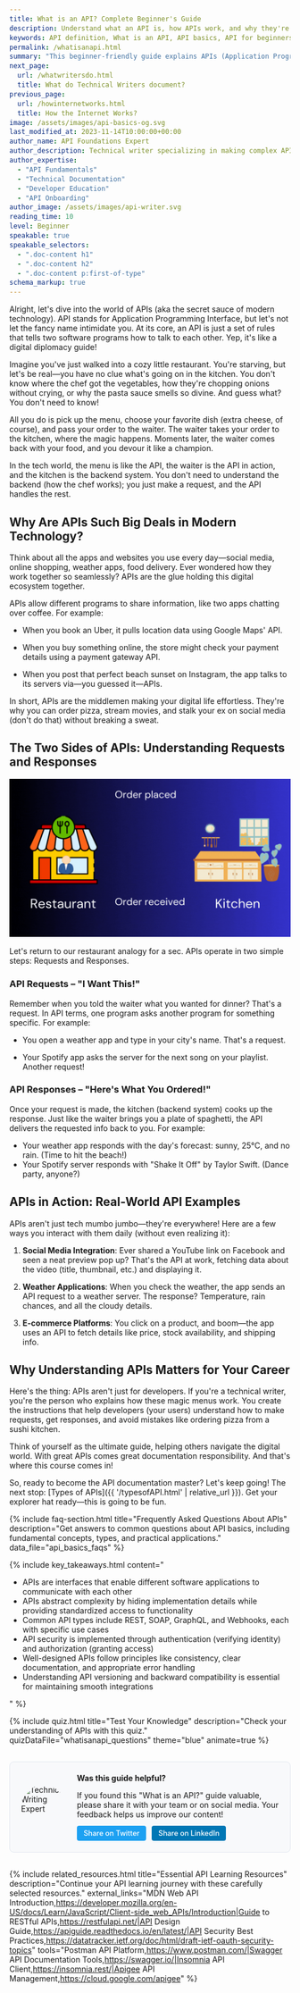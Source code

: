 ```yaml
---
title: What is an API? Complete Beginner's Guide
description: Understand what an API is, how APIs work, and why they're essential for modern software development. This comprehensive guide explains API concepts, types, and practical applications for beginners.
keywords: API definition, What is an API, API basics, API for beginners, API examples, API request response, REST API, API types, API authentication, API authorization, API development, API testing, API integration, API best practices, API security, API endpoints, API documentation, API versioning, API design patterns, API lifecycle
permalink: /whatisanapi.html
summary: "This beginner-friendly guide explains APIs (Application Programming Interfaces) from the ground up. Learn what APIs are, how they enable software communication, different API types, and why they're critical for modern development. Perfect for those new to APIs who want to understand core concepts before diving into implementation."
next_page:
  url: /whatwritersdo.html
  title: What do Technical Writers document?
previous_page:
  url: /howinternetworks.html
  title: How the Internet Works?
image: /assets/images/api-basics-og.svg
last_modified_at: 2023-11-14T10:00:00+00:00
author_name: API Foundations Expert
author_description: Technical writer specializing in making complex API concepts accessible to beginners
author_expertise: 
  - "API Fundamentals"
  - "Technical Documentation"
  - "Developer Education"
  - "API Onboarding"
author_image: /assets/images/api-writer.svg
reading_time: 10
level: Beginner
speakable: true
speakable_selectors:
  - ".doc-content h1" 
  - ".doc-content h2"
  - ".doc-content p:first-of-type"
schema_markup: true
---
```


Alright, let's dive into the world of APIs (aka the secret sauce of modern technology). API stands for Application Programming Interface, but let's not let the fancy name intimidate you. At its core, an API is just a set of rules that tells two software programs how to talk to each other. Yep, it's like a digital diplomacy guide!

Imagine you've just walked into a cozy little restaurant. You're starving, but let's be real—you have no clue what's going on in the kitchen. You don't know where the chef got the vegetables, how they're chopping onions without crying, or why the pasta sauce smells so divine. And guess what? You don't need to know!

All you do is pick up the menu, choose your favorite dish (extra cheese, of course), and pass your order to the waiter. The waiter takes your order to the kitchen, where the magic happens. Moments later, the waiter comes back with your food, and you devour it like a champion.

  <script async src="https://pagead2.googlesyndication.com/pagead/js/adsbygoogle.js?client=ca-pub-7149683584202371"
      crossorigin="anonymous"></script>
  <!-- AddTitleOne -->
  <ins class="adsbygoogle"
      style="display:block"
      data-ad-client="ca-pub-7149683584202371"
      data-ad-slot="7422872052"
      data-ad-format="auto"
      data-full-width-responsive="true"></ins>
  <script>
      (adsbygoogle = window.adsbygoogle || []).push({});
  </script>

In the tech world, the menu is like the API, the waiter is the API in action, and the kitchen is the backend system. You don't need to understand the backend (how the chef works); you just make a request, and the API handles the rest.

## Why Are APIs Such Big Deals in Modern Technology?

Think about all the apps and websites you use every day—social media, online shopping, weather apps, food delivery. Ever wondered how they work together so seamlessly? APIs are the glue holding this digital ecosystem together.

APIs allow different programs to share information, like two apps chatting over coffee. For example:

- When you book an Uber, it pulls location data using Google Maps' API.

- When you buy something online, the store might check your payment details using a payment gateway API.

- When you post that perfect beach sunset on Instagram, the app talks to its servers via—you guessed it—APIs.

In short, APIs are the middlemen making your digital life effortless. They're why you can order pizza, stream movies, and stalk your ex on social media (don't do that) without breaking a sweat.

## The Two Sides of APIs: Understanding Requests and Responses

<div class="gif-container">
  <img src="./assets/gif/Request&Response.gif" alt="API Request and Response cycle visualization" title="How API requests and responses work between client and server">
</div>

Let's return to our restaurant analogy for a sec. APIs operate in two simple steps: Requests and Responses.

### **API Requests – "I Want This!"**

Remember when you told the waiter what you wanted for dinner? That's a request. In API terms, one program asks another program for something specific. For example:

- You open a weather app and type in your city's name. That's a request.

- Your Spotify app asks the server for the next song on your playlist. Another request!

### **API Responses – "Here's What You Ordered!"**

Once your request is made, the kitchen (backend system) cooks up the response. Just like the waiter brings you a plate of spaghetti, the API delivers the requested info back to you. For example:

- Your weather app responds with the day's forecast: sunny, 25°C, and no rain. (Time to hit the beach!)
- Your Spotify server responds with "Shake It Off" by Taylor Swift. (Dance party, anyone?)

<script async src="https://pagead2.googlesyndication.com/pagead/js/adsbygoogle.js?client=ca-pub-7149683584202371"
      crossorigin="anonymous"></script>
  <!-- AddTitleOne -->
  <ins class="adsbygoogle"
      style="display:block"
      data-ad-client="ca-pub-7149683584202371"
      data-ad-slot="7422872052"
      data-ad-format="auto"
      data-full-width-responsive="true"></ins>
  <script>
      (adsbygoogle = window.adsbygoogle || []).push({});
  </script>

## APIs in Action: Real-World API Examples

APIs aren't just tech mumbo jumbo—they're everywhere! Here are a few ways you interact with them daily (without even realizing it):

1. **Social Media Integration**: Ever shared a YouTube link on Facebook and seen a neat preview pop up? That's the API at work, fetching data about the video (title, thumbnail, etc.) and displaying it.

2. **Weather Applications**: When you check the weather, the app sends an API request to a weather server. The response? Temperature, rain chances, and all the cloudy details.

3. **E-commerce Platforms**: You click on a product, and boom—the app uses an API to fetch details like price, stock availability, and shipping info.

## Why Understanding APIs Matters for Your Career

Here's the thing: APIs aren't just for developers. If you're a technical writer, you're the person who explains how these magic menus work. You create the instructions that help developers (your users) understand how to make requests, get responses, and avoid mistakes like ordering pizza from a sushi kitchen.

Think of yourself as the ultimate guide, helping others navigate the digital world. With great APIs comes great documentation responsibility. And that's where this course comes in!

So, ready to become the API documentation master? Let's keep going! The next stop: [Types of APIs]({{ '/typesofAPI.html' | relative_url }}). Get your explorer hat ready—this is going to be fun.

{% include faq-section.html 
  title="Frequently Asked Questions About APIs"
  description="Get answers to common questions about API basics, including fundamental concepts, types, and practical applications."
  data_file="api_basics_faqs"
%}

{% include key_takeaways.html content="
<ul>
  <li>APIs are interfaces that enable different software applications to communicate with each other</li>
  <li>APIs abstract complexity by hiding implementation details while providing standardized access to functionality</li>
  <li>Common API types include REST, SOAP, GraphQL, and Webhooks, each with specific use cases</li>
  <li>API security is implemented through authentication (verifying identity) and authorization (granting access)</li>
  <li>Well-designed APIs follow principles like consistency, clear documentation, and appropriate error handling</li>
  <li>Understanding API versioning and backward compatibility is essential for maintaining smooth integrations</li>
</ul>
" %}

{% include quiz.html
  title="Test Your Knowledge"
  description="Check your understanding of APIs with this quiz."
  quizDataFile="whatisanapi_questions"
  theme="blue"
  animate=true
%}

<div class="author-cta">
  <img src="{{ site.baseurl }}/assets/images/gaurav.svg" alt="Technical Writing Expert" class="author-image">
  <div class="author-message">
    <h4>Was this guide helpful?</h4>
    <p>If you found this "What is an API?" guide valuable, please share it with your team or on social media. Your feedback helps us improve our content!</p>
    <div class="social-share">
      <a href="https://twitter.com/intent/tweet?url={{ site.url }}{{ page.url }}&text=Check out this excellent API documentation guide" class="share-button twitter">Share on Twitter</a>
      <a href="https://www.linkedin.com/shareArticle?mini=true&url={{ site.url }}{{ page.url }}&title=Master API Documentation" class="share-button linkedin">Share on LinkedIn</a>
    </div>
  </div>
</div>

<style>
.author-cta {
  display: flex;
  background: #f8f9fb;
  border-radius: 8px;
  padding: 20px;
  margin: 30px 0;
  border: 1px solid #e2e8f0;
  gap: 20px;
  align-items: center;
}
.author-image {
  width: 80px;
  height: 80px;
  border-radius: 50%;
  object-fit: cover;
}
.author-message {
  flex: 1;
}
.author-message h4 {
  margin-top: 0;
  margin-bottom: 8px;
}
.author-message p {
  margin-bottom: 12px;
}
.social-share {
  display: flex;
  gap: 10px;
}
.share-button {
  display: inline-block;
  padding: 6px 12px;
  border-radius: 4px;
  font-size: 0.8rem;
  font-weight: 500;
  text-decoration: none;
  color: white;
}
.twitter {
  background: #1DA1F2;
}
.linkedin {
  background: #0077B5;
}
@media (max-width: 600px) {
  .author-cta {
    flex-direction: column;
    text-align: center;
  }
  .social-share {
    justify-content: center;
  }
}
</style>


{% include related_resources.html 
  title="Essential API Learning Resources"
  description="Continue your API learning journey with these carefully selected resources."
  external_links="MDN Web API Introduction,https://developer.mozilla.org/en-US/docs/Learn/JavaScript/Client-side_web_APIs/Introduction|Guide to RESTful APIs,https://restfulapi.net/|API Design Guide,https://apiguide.readthedocs.io/en/latest/|API Security Best Practices,https://datatracker.ietf.org/doc/html/draft-ietf-oauth-security-topics"
  tools="Postman API Platform,https://www.postman.com/|Swagger API Documentation Tools,https://swagger.io/|Insomnia API Client,https://insomnia.rest/|Apigee API Management,https://cloud.google.com/apigee"
%}
